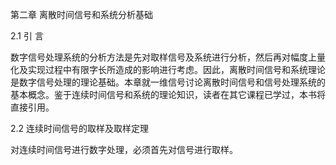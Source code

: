 第二章 离散时间信号和系统分析基础

2.1 引  言

数字信号处理系统的分析方法是先对取样信号及系统进行分析，然后再对幅度上量化及实现过程中有限字长所造成的影响进行考虑。因此，离散时间信号和系统理论是数字信号处理的理论基础。本章就一维信号讨论离散时间信号和信号处理系统的基本概念。鉴于连续时间信号和系统的理论知识，读者在其它课程已学过，本书将直接引用。

2.2 连续时间信号的取样及取样定理

对连续时间信号进行数字处理，必须首先对信号进行取样。
